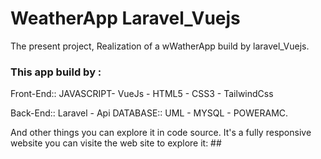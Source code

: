 # WeatherApp Laravel_Vuejs

The present project, Realization of a wWatherApp build by laravel_Vuejs.

### This app build by :

Front-End:: JAVASCRIPT- VueJs - HTML5 - CSS3 - TailwindCss

Back-End:: Laravel - Api DATABASE:: UML - MYSQL - POWERAMC.

And other things you can explore it in code source. 
It's a fully responsive website you can visite the web site to explore it:    ##
